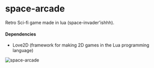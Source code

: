 # space-arcade 
Retro Sci-fi game made in lua (space-invader'ishhh).

#### Dependencies
- Love2D (framework for making 2D games in the Lua programming language)

![space-arcade](https://cloud.githubusercontent.com/assets/15648411/21824535/2505d98e-d780-11e6-8693-07c17e696966.png)
